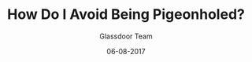 ---
title: How Do I Avoid Being Pigeonholed?
publication: glassdoor
article_url: https://www.glassdoor.com/blog/9-things-to-never-say-in-a-salary-negotiation/
author: Glassdoor Team
date: 06-08-2017
---